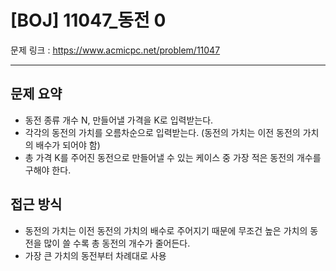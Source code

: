 # [BOJ] 11047_동전 0

문제 링크 : https://www.acmicpc.net/problem/11047

------------
## 문제 요약
 - 동전 종류 개수 N, 만들어낼 가격을 K로 입력받는다.
 - 각각의 동전의 가치를 오름차순으로 입력받는다. (동전의 가치는 이전 동전의 가치의 배수가 되어야 함)
 - 총 가격 K를 주어진 동전으로 만들어낼 수 있는 케이스 중 가장 적은 동전의 개수를 구해야 한다. 
 
## 접근 방식
 - 동전의 가치는 이전 동전의 가치의 배수로 주어지기 때문에 무조건 높은 가치의 동전을 많이 쓸 수록 총 동전의 개수가 줄어든다.
 - 가장 큰 가치의 동전부터 차례대로 사용

